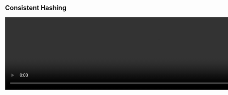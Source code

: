 

## Consistent Hashing 

<video width="1000" height="240" controls>
  <source src="http://ankit-portfolio.s3-ap-southeast-1.amazonaws.com/system-design/basics/13-consistent-hashing.mp4" type="video/mp4">
</video>
